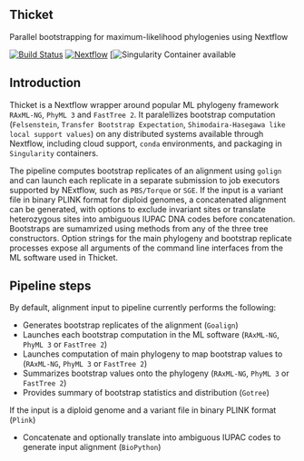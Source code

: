 ## Thicket


Parallel bootstrapping for maximum-likelihood phylogenies using Nextflow

[![Build Status](https://travis-ci.org/nf-core/eager.svg?branch=master)](https://travis-ci.org/nf-core/eager)
[![Nextflow](https://img.shields.io/badge/nextflow-%E2%89%A50.32.0-brightgreen.svg)](https://www.nextflow.io/)
[![Singularity Container available](https://img.shields.io/badge/singularity-available-7E4C74.svg)

## Introduction

Thicket is a Nextflow wrapper around popular ML phylogeny framework `RAxML-NG`, `PhyML 3` and `FastTree 2`. It paralellizes bootstrap computation (`Felsenstein`, `Transfer Bootstrap Expectation`, `Shimodaira-Hasegawa like local support values`) on any distributed systems available through Nextflow, including cloud support, `conda` environments, and packaging in `Singularity` containers.

The pipeline computes bootstrap replicates of an alignment using `golign` and can launch each replicate in a separate submission to job executors supported by NExtflow, such as `PBS/Torque` or `SGE`. If the input is a variant file in binary PLINK format for diploid genomes, a concatenated alignment can be generated, with options to exclude invariant sites or translate heterozygous sites into ambiguous IUPAC DNA codes before concatenation. Bootstraps are sumamrized using methods from any of the three tree constructors. Option strings for the main phylogeny and bootstrap replicate processes expose all arguments of the command line interfaces from the ML software used in Thicket.


## Pipeline steps

By default, alignment input to pipeline currently performs the following:

* Generates bootstrap replicates of the alignment (`Goalign`)
* Launches each bootstrap computation in the ML software (`RAxML-NG`, `PhyML 3` or `FastTree 2`)
* Launches computation of main phylogeny to map bootstrap values to (`RAxML-NG`, `PhyML 3` or `FastTree 2`)
* Summarizes bootstrap values onto the phylogeny (`RAxML-NG`, `PhyML 3` or `FastTree 2`)
* Provides summary of bootstrap statistics and distribution (`Gotree`)

If the input is a diploid genome and a variant file in binary PLINK format (`Plink`)

* Concatenate and optionally translate into ambiguous IUPAC codes to generate input alignment (`BioPython`) 
